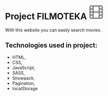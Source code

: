 # Project FILMOTEKA <img src=images/filmIcon.svg>

With this website you can easily search movies.

## Technologies used in project:
* HTML,
* CSS,
* JavaScript,
* SASS,
* Snowpack,
* Pagination,
* localStorage


